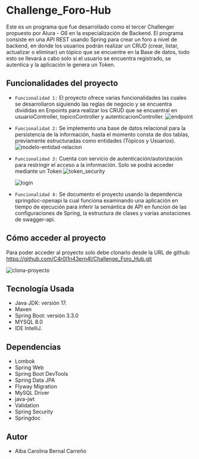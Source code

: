 # Challenge_Foro-Hub

Este es un programa que fue desarrollado como el tercer Challenger propuesto por Alura - G6 en la especialización de Backend. 
El programa consiste en una API REST usando Spring para crear un foro a nivel de backend, en donde los usuarios podrán realizar un CRUD (crear, listar, actualizar o eliminar) un tópico
que se encuentre en la Base de datos, todo esto se llevará a cabo solo si el usuario se encuentra registrado, se autentica y la aplicación le genera un Token. 

## Funcionalidades del proyecto
- `Funcionalidad 1:` El proyecto ofrece varias funcionalidades las cuales se desarrollaron siguiendo las reglas de negocio y se encuentra divididas en Enpoints para realizar los CRUD que se encuentral en usuarioController, topicoController y autenticacionController.
  ![endpoint](https://github.com/C4r0l1n43ern4l/Challenge_Foro_Hub/assets/90581744/19531650-278f-4cad-9cdc-ec1d3e69c18a)

- `Funcionalidad 2:` Se implemento una base de datos relacional para la persistencia de la información, hasta el momento consta de dos tablas, previamente estructuradas como entidades (Tópicos y Usuarios).
  ![modelo-entidad-relacion](https://github.com/C4r0l1n43ern4l/Challenge_Foro_Hub/assets/90581744/c8788444-293e-457c-abfb-628030e6e3ad)

- `Funcionalidad 3:` Cuenta con servicio de autenticación/autorización para restringir el acceso a la información. Solo se podrá acceder mediante un Token
  ![token_security](https://github.com/C4r0l1n43ern4l/Challenge_Foro_Hub/assets/90581744/0316b40f-163f-4962-8e7b-6f83a51cd7ff)

  ![login](https://github.com/C4r0l1n43ern4l/Challenge_Foro_Hub/assets/90581744/994535f0-165b-4f86-8444-95cf6c28da9e)

- `Funcionalidad 4:` Se documento el proyecto usando la dependencia springdoc-openapi la cual funciona examinando una aplicación en tiempo de ejecución para inferir la semántica de API en función de las configuraciones de Spring, la estructura de clases y varias anotaciones de swagger-api.

## Cómo acceder al proyecto
Para poder acceder al proyecto solo debe clonarlo desde la URL de github:
https://github.com/C4r0l1n43ern4l/Challenge_Foro_Hub.git

![clona-proyecto](https://github.com/C4r0l1n43ern4l/Challenge_Foro_Hub/assets/90581744/25c480e6-f2dd-499a-9211-ddd05e68d8ce)


## Tecnología Usada
- Java JDK: versión 17.
- Maven
- Spring Boot: versión 3.3.0
- MYSQL 8.0
- IDE IntelliJ.

## Dependencias
- Lombok
- Spring Web
- Spring Boot DevTools
- Spring Data JPA
- Flyway Migration
- MySQL Driver
- java-jwt
- Validation
- Spring Security
- Springdoc

## Autor
- Alba Carolina Bernal Carreño
